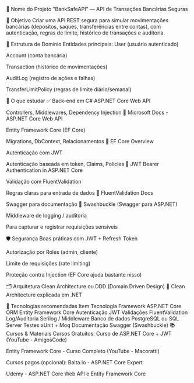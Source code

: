 📌 Nome do Projeto
"BankSafeAPI" — API de Transações Bancárias Seguras

🎯 Objetivo
Criar uma API REST segura para simular movimentações bancárias (depósitos, saques, transferências entre contas), com autenticação, regras de limite, histórico de transações e auditoria.

🧱 Estrutura de Domínio
Entidades principais:
User (usuário autenticado)

Account (conta bancária)

Transaction (histórico de movimentações)

AuditLog (registro de ações e falhas)

TransferLimitPolicy (regras de limite diário/semanal)

🧠 O que estudar
✅ Back-end em C#
ASP.NET Core Web API

Controllers, Middlewares, Dependency Injection
📘 Microsoft Docs - ASP.NET Core Web API

Entity Framework Core (EF Core)

Migrations, DbContext, Relacionamentos
📘 EF Core Overview

Autenticação com JWT

Autenticação baseada em token, Claims, Policies
📘 JWT Bearer Authentication in ASP.NET Core

Validação com FluentValidation

Regras claras para entrada de dados
📘 FluentValidation Docs

Swagger para documentação 📘 Swashbuckle (Swagger para ASP.NET)

Middleware de logging / auditoria

Para capturar e registrar requisições sensíveis

🛡️ Segurança
Boas práticas com JWT + Refresh Token

Autorização por Roles (admin, cliente)

Limite de requisições (rate limiting)

Proteção contra Injection (EF Core ajuda bastante nisso)

🗂️ Arquitetura
Clean Architecture ou DDD (Domain Driven Design)
📘 Clean Architecture explicada em .NET

🔧 Tecnologias recomendadas
Item	Tecnologia
Framework	ASP.NET Core
ORM	Entity Framework Core
Autenticação	JWT
Validações	FluentValidation
Log/Auditoria	Serilog / Middleware
Banco de dados	PostgreSQL ou SQL Server
Testes	xUnit + Moq
Documentação	Swagger (Swashbuckle)
📚 Cursos & Materiais
Cursos Gratuitos:
Curso de ASP.NET Core + JWT (YouTube - AmigosCode)

Entity Framework Core - Curso Completo (YouTube - Macoratti)

Cursos pagos (opcional):
Balta.io - ASP.NET Core Expert

Udemy - ASP.NET Core Web API e Entity Framework Core